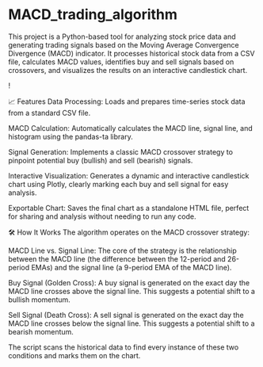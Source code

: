 # MACD_trading_algorithm

This project is a Python-based tool for analyzing stock price data and generating trading signals based on the Moving Average Convergence Divergence (MACD) indicator. It processes historical stock data from a CSV file, calculates MACD values, identifies buy and sell signals based on crossovers, and visualizes the results on an interactive candlestick chart.

!

📈 Features
Data Processing: Loads and prepares time-series stock data from a standard CSV file.

MACD Calculation: Automatically calculates the MACD line, signal line, and histogram using the pandas-ta library.

Signal Generation: Implements a classic MACD crossover strategy to pinpoint potential buy (bullish) and sell (bearish) signals.

Interactive Visualization: Generates a dynamic and interactive candlestick chart using Plotly, clearly marking each buy and sell signal for easy analysis.

Exportable Chart: Saves the final chart as a standalone HTML file, perfect for sharing and analysis without needing to run any code.

🛠️ How It Works
The algorithm operates on the MACD crossover strategy:

MACD Line vs. Signal Line: The core of the strategy is the relationship between the MACD line (the difference between the 12-period and 26-period EMAs) and the signal line (a 9-period EMA of the MACD line).

Buy Signal (Golden Cross): A buy signal is generated on the exact day the MACD line crosses above the signal line. This suggests a potential shift to a bullish momentum.

Sell Signal (Death Cross): A sell signal is generated on the exact day the MACD line crosses below the signal line. This suggests a potential shift to a bearish momentum.

The script scans the historical data to find every instance of these two conditions and marks them on the chart.
